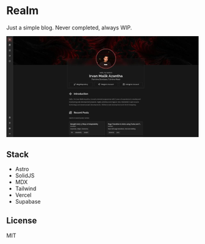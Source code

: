 # Realm

Just a simple blog. Never completed, always WIP.

![Website Image](repo/a.webp)

## Stack

- Astro
- SolidJS
- MDX
- Tailwind
- Vercel
- Supabase

## License

MIT
